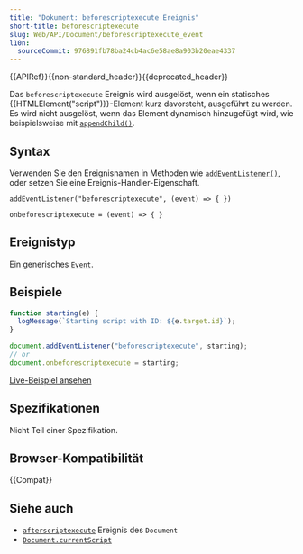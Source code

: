 ```yaml
---
title: "Dokument: beforescriptexecute Ereignis"
short-title: beforescriptexecute
slug: Web/API/Document/beforescriptexecute_event
l10n:
  sourceCommit: 976891fb78ba24cb4ac6e58ae8a903b20eae4337
---
```


{{APIRef}}{{non-standard_header}}{{deprecated_header}}

Das `beforescriptexecute` Ereignis wird ausgelöst, wenn ein statisches {{HTMLElement("script")}}-Element kurz davorsteht, ausgeführt zu werden. Es wird nicht ausgelöst, wenn das Element dynamisch hinzugefügt wird, wie beispielsweise mit [`appendChild()`](/de/docs/Web/API/Node/appendChild).

## Syntax

Verwenden Sie den Ereignisnamen in Methoden wie [`addEventListener()`](/de/docs/Web/API/EventTarget/addEventListener), oder setzen Sie eine Ereignis-Handler-Eigenschaft.

```js-nolint
addEventListener("beforescriptexecute", (event) => { })

onbeforescriptexecute = (event) => { }
```

## Ereignistyp

Ein generisches [`Event`](/de/docs/Web/API/Event).

## Beispiele

```js
function starting(e) {
  logMessage(`Starting script with ID: ${e.target.id}`);
}

document.addEventListener("beforescriptexecute", starting);
// or
document.onbeforescriptexecute = starting;
```

[Live-Beispiel ansehen](https://mdn.dev/archives/media/samples/html/currentScript.html)

## Spezifikationen

Nicht Teil einer Spezifikation.

## Browser-Kompatibilität

{{Compat}}

## Siehe auch

- [`afterscriptexecute`](/de/docs/Web/API/Document/afterscriptexecute_event) Ereignis des `Document`
- [`Document.currentScript`](/de/docs/Web/API/Document/currentScript)
